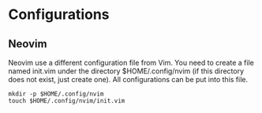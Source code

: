 # Configurations

## Neovim

Neovim use a different configuration file from Vim. You need to create a file named init.vim under the directory $HOME/.config/nvim (if this directory does not exist, just create one). All configurations can be put into this file.

```
mkdir -p $HOME/.config/nvim
touch $HOME/.config/nvim/init.vim
```
